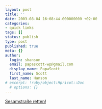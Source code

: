 ```yaml
---
layout: post
title: ''
date: 2003-08-04 16:08:44.000000000 +02:00
categories:
- quick links
tags: []
status: publish
type: post
published: true
meta: {}
author:
  login: shanson
  email: papascott-wp@gmail.com
  display_name: PapaScott
  first_name: Scott
  last_name: Hanson
# excerpt: !ruby/object:Hpricot::Doc
  # options: {}
---
```

<p><a title="Bring back German Sesame Street at 18:00!" href="http://www.sesamstrasse-retten.de/">Sesamstraße retten!</a></p>
